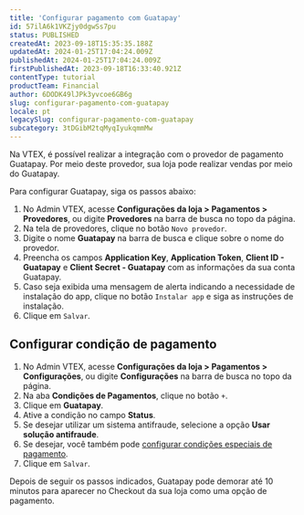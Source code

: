 ```yaml
---
title: 'Configurar pagamento com Guatapay'
id: 57ilA6k1VKZjy0dgwSs7pu
status: PUBLISHED
createdAt: 2023-09-18T15:35:35.188Z
updatedAt: 2024-01-25T17:04:24.009Z
publishedAt: 2024-01-25T17:04:24.009Z
firstPublishedAt: 2023-09-18T16:33:40.921Z
contentType: tutorial
productTeam: Financial
author: 6DODK49lJPk3yvcoe6GB6g
slug: configurar-pagamento-com-guatapay
locale: pt
legacySlug: configurar-pagamento-com-guatapay
subcategory: 3tDGibM2tqMyqIyukqmmMw
---
```


Na VTEX, é possível realizar a integração com o provedor de pagamento Guatapay. Por meio deste provedor, sua loja pode realizar vendas por meio do Guatapay.

Para configurar Guatapay, siga os passos abaixo:

1. No Admin VTEX, acesse __Configurações da loja > Pagamentos > Provedores__, ou digite __Provedores__ na barra de busca no topo da página.
2. Na tela de provedores, clique no botão `Novo provedor`.
3. Digite o nome __Guatapay__ na barra de busca e clique sobre o nome do provedor.
4. Preencha os campos __Application Key__, __Application Token__, __Client ID - Guatapay__ e __Client Secret - Guatapay__ com as informações da sua conta Guatapay.
5. Caso seja exibida uma mensagem de alerta indicando a necessidade de instalação do app, clique no botão `Instalar app` e siga as instruções de instalação.
6. Clique em `Salvar`.

## Configurar condição de pagamento

1. No Admin VTEX, acesse __Configurações da loja > Pagamentos > Configurações__, ou digite __Configurações__ na barra de busca no topo da página.
2. Na aba __Condições de Pagamentos__, clique no botão `+`.
3. Clique em __Guatapay__.
4. Ative a condição no campo __Status__.
5. Se desejar utilizar um sistema antifraude, selecione a opção __Usar solução antifraude__.
6. Se desejar, você também pode [configurar condições especiais de pagamento](https://help.vtex.com/pt/tutorial/condiciones-especiales--tutorials_456).
7. Clique em `Salvar`.

Depois de seguir os passos indicados, Guatapay pode demorar até 10 minutos para aparecer no Checkout da sua loja como uma opção de pagamento. 
